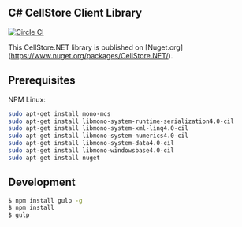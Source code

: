 ## C# CellStore Client Library
[![Circle CI](https://circleci.com/gh/28msec/cellstore-csharp.svg?style=svg)](https://circleci.com/gh/28msec/cellstore-csharp)

This CellStore.NET library is published on [Nuget.org] (https://www.nuget.org/packages/CellStore.NET/).

## Prerequisites

NPM
Linux:
```bash
sudo apt-get install mono-mcs
sudo apt-get install libmono-system-runtime-serialization4.0-cil
sudo apt-get install libmono-system-xml-linq4.0-cil
sudo apt-get install libmono-system-numerics4.0-cil
sudo apt-get install libmono-system-data4.0-cil
sudo apt-get install libmono-windowsbase4.0-cil
sudo apt-get install nuget
```

## Development

```bash
$ npm install gulp -g
$ npm install
$ gulp
```
